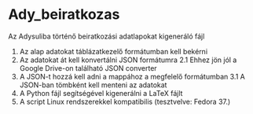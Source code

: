 # Ady_beiratkozas

Az Adysuliba történő beiratkozási adatlapokat kigeneráló fájl

1. Az alap adatokat táblázatkezelő formátumban kell bekérni
2. Az adatokat át kell konvertálni JSON formátumra
2.1 Ehhez jön jól a Google Drive-on található JSON converter
3. A JSON-t hozzá kell adni a mappához a megfelelő formátumban
3.1 A JSON-ban tömbként kell menteni az adatokat
4. A Python fájl segítségével kigenerálni a LaTeX fájlt
5. A script Linux rendszerekkel kompatibilis (tesztvelve: Fedora 37.)
